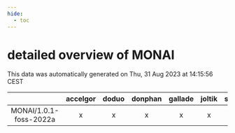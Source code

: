 ```yaml
---
hide:
  - toc
---
```


detailed overview of MONAI
==========================


This data was automatically generated on Thu, 31 Aug 2023 at 14:15:56 CEST  

| |accelgor|doduo|donphan|gallade|joltik|skitty|swalot|victini|
| :---: | :---: | :---: | :---: | :---: | :---: | :---: | :---: | :---: |
|MONAI/1.0.1-foss-2022a|x|x|x|x|x|x|x|x|
